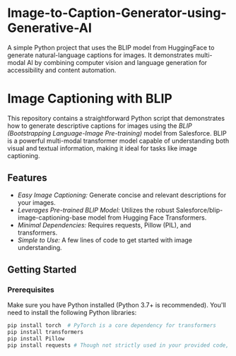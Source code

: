 # Image-to-Caption-Generator-using-Generative-AI
A simple Python project that uses the BLIP model from HuggingFace to generate natural-language captions for images. It demonstrates multi-modal AI by combining computer vision and language generation for accessibility and content automation.
# Image Captioning with BLIP

This repository contains a straightforward Python script that demonstrates how to generate descriptive captions for images using the *BLIP (Bootstrapping Language-Image Pre-training)* model from Salesforce. BLIP is a powerful multi-modal transformer model capable of understanding both visual and textual information, making it ideal for tasks like image captioning.

## Features

* *Easy Image Captioning:* Generate concise and relevant descriptions for your images.
* *Leverages Pre-trained BLIP Model:* Utilizes the robust Salesforce/blip-image-captioning-base model from Hugging Face Transformers.
* *Minimal Dependencies:* Requires requests, Pillow (PIL), and transformers.
* *Simple to Use:* A few lines of code to get started with image understanding.

## Getting Started

### Prerequisites

Make sure you have Python installed (Python 3.7+ is recommended).
You'll need to install the following Python libraries:

```bash
pip install torch  # PyTorch is a core dependency for transformers
pip install transformers
pip install Pillow
pip install requests # Though not strictly used in your provided code, it's common for image fetching
